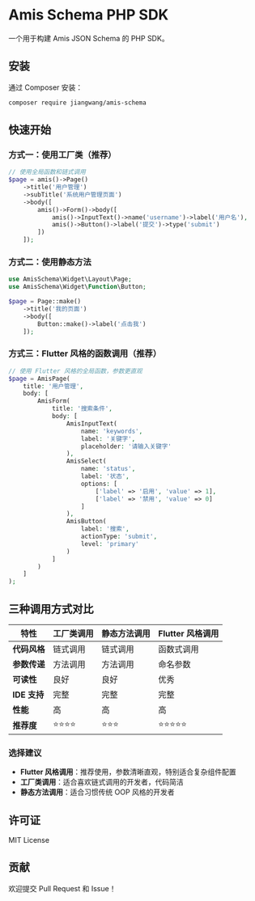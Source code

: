 # Amis Schema PHP SDK

一个用于构建 Amis JSON Schema 的 PHP SDK。

## 安装

通过 Composer 安装：

```bash
composer require jiangwang/amis-schema
```

## 快速开始

### 方式一：使用工厂类（推荐）

```php
// 使用全局函数和链式调用
$page = amis()->Page()
    ->title('用户管理')
    ->subTitle('系统用户管理页面')
    ->body([
        amis()->Form()->body([
            amis()->InputText()->name('username')->label('用户名'),
            amis()->Button()->label('提交')->type('submit')
        ])
    ]);
```

### 方式二：使用静态方法

```php
use AmisSchema\Widget\Layout\Page;
use AmisSchema\Widget\Function\Button;

$page = Page::make()
    ->title('我的页面')
    ->body([
        Button::make()->label('点击我')
    ]);
```

### 方式三：Flutter 风格的函数调用（推荐）

```php
// 使用 Flutter 风格的全局函数，参数更直观
$page = AmisPage(
    title: '用户管理',
    body: [
        AmisForm(
            title: '搜索条件',
            body: [
                AmisInputText(
                    name: 'keywords',
                    label: '关键字',
                    placeholder: '请输入关键字'
                ),
                AmisSelect(
                    name: 'status',
                    label: '状态',
                    options: [
                        ['label' => '启用', 'value' => 1],
                        ['label' => '禁用', 'value' => 0]
                    ]
                ),
                AmisButton(
                    label: '搜索',
                    actionType: 'submit',
                    level: 'primary'
                )
            ]
        )
    ]
);
```

## 三种调用方式对比

| 特性 | 工厂类调用 | 静态方法调用 | Flutter 风格调用 |
|------|------------|--------------|------------------|
| **代码风格** | 链式调用 | 链式调用 | 函数式调用 |
| **参数传递** | 方法调用 | 方法调用 | 命名参数 |
| **可读性** | 良好 | 良好 | 优秀 |
| **IDE 支持** | 完整 | 完整 | 完整 |
| **性能** | 高 | 高 | 高 |
| **推荐度** | ⭐⭐⭐⭐ | ⭐⭐⭐ | ⭐⭐⭐⭐⭐ |

### 选择建议

- **Flutter 风格调用**：推荐使用，参数清晰直观，特别适合复杂组件配置
- **工厂类调用**：适合喜欢链式调用的开发者，代码简洁
- **静态方法调用**：适合习惯传统 OOP 风格的开发者

## 许可证

MIT License

## 贡献

欢迎提交 Pull Request 和 Issue！
